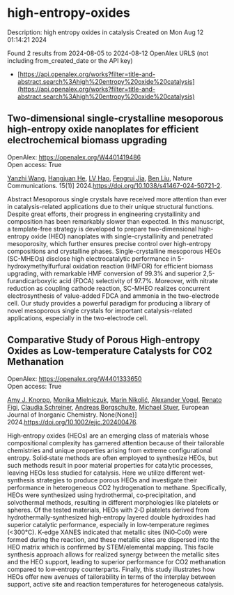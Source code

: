 # high-entropy-oxides
Description: high entropy oxides in catalysis
Created on Mon Aug 12 01:14:21 2024

Found 2 results from 2024-08-05 to 2024-08-12
OpenAlex URLS (not including from_created_date or the API key)
- [https://api.openalex.org/works?filter=title-and-abstract.search%3Ahigh%20entropy%20oxide%20catalysis](https://api.openalex.org/works?filter=title-and-abstract.search%3Ahigh%20entropy%20oxide%20catalysis)

## Two-dimensional single-crystalline mesoporous high-entropy oxide nanoplates for efficient electrochemical biomass upgrading   

OpenAlex: https://openalex.org/W4401419486    
Open access: True
    
[Yanzhi Wang](https://openalex.org/A5100651384), [Hangjuan He](https://openalex.org/A5101283720), [LV Hao](https://openalex.org/A5101354290), [Fengrui Jia](https://openalex.org/A5102220391), [Ben Liu](https://openalex.org/A5019358573), Nature Communications. 15(1)] 2024.https://doi.org/10.1038/s41467-024-50721-2.
    
Abstract Mesoporous single crystals have received more attention than ever in catalysis-related applications due to their unique structural functions. Despite great efforts, their progress in engineering crystallinity and composition has been remarkably slower than expected. In this manuscript, a template-free strategy is developed to prepare two-dimensional high-entropy oxide (HEO) nanoplates with single-crystallinity and penetrated mesoporosity, which further ensures precise control over high-entropy compositions and crystalline phases. Single-crystalline mesoporous HEOs (SC-MHEOs) disclose high electrocatalytic performance in 5-hydroxymethylfurfural oxidation reaction (HMFOR) for efficient biomass upgrading, with remarkable HMF conversion of 99.3% and superior 2,5-furandicarboxylic acid (FDCA) selectivity of 97.7%. Moreover, with nitrate reduction as coupling cathode reaction, SC-MHEO realizes concurrent electrosynthesis of value-added FDCA and ammonia in the two-electrode cell. Our study provides a powerful paradigm for producing a library of novel mesoporous single crystals for important catalysis-related applications, especially in the two-electrode cell.    

    

## Comparative Study of Porous High‐entropy Oxides as Low‐temperature Catalysts for CO2 Methanation   

OpenAlex: https://openalex.org/W4401333650    
Open access: True
    
[Amy J. Knorpp](https://openalex.org/A5025967953), [Monika Mielniczuk](https://openalex.org/A5106310285), [Marin Nikolić](https://openalex.org/A5029742679), [Alexander Vogel](https://openalex.org/A5018960376), [Renato Figi](https://openalex.org/A5011464877), [Claudia Schreiner](https://openalex.org/A5014885938), [Andreas Borgschulte](https://openalex.org/A5088521783), [Michael Stuer](https://openalex.org/A5014688343), European Journal of Inorganic Chemistry. None(None)] 2024.https://doi.org/10.1002/ejic.202400476.
    
High‐entropy oxides (HEOs) are an emerging class of materials whose compositional complexity has garnered attention because of their tailorable chemistries and unique properties arising from extreme configurational entropy. Solid‐state methods are often employed to synthesize HEOs, but such methods result in poor material properties for catalytic processes, leaving HEOs less studied for catalysis. Here we utilize different wet‐synthesis strategies to produce porous HEOs and investigate their performance in heterogeneous CO2 hydrogenation to methane. Specifically, HEOs were synthesized using hydrothermal, co‐precipitation, and solvothermal methods, resulting in different morphologies like platelets or spheres. Of the tested materials, HEOs with 2‐D platelets derived from hydrothermally‐synthesized high‐entropy layered double hydroxides had superior catalytic performance, especially in low‐temperature regimes (<300°C). K‐edge XANES indicated that metallic sites (Ni0‐Co0) were formed during the reaction, and these metallic sites are dispersed into the HEO matrix which is confirmed by STEM/elemental mapping. This facile synthesis approach allows for realized synergy between the metallic sites and the HEO support, leading to superior performance for CO2 methanation compared to low‐entropy counterparts. Finally, this study illustrates how HEOs offer new avenues of tailorability in terms of the interplay between support, active site and reaction temperatures for heterogeneous catalysis.    

    
